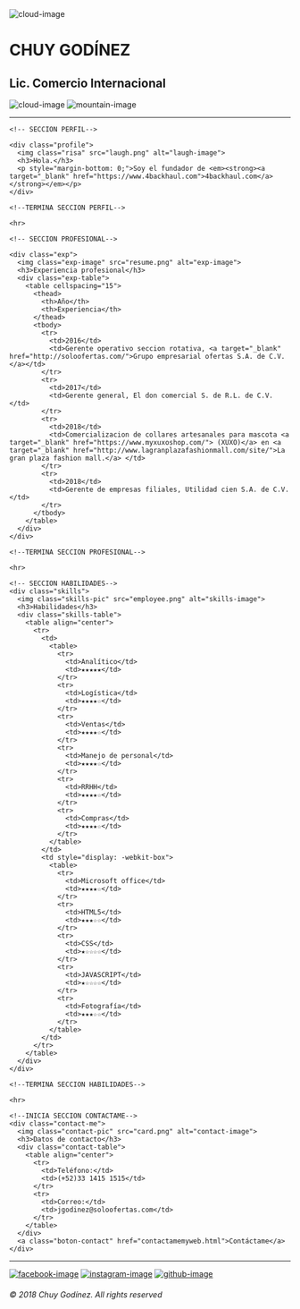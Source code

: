 <!DOCTYPE html>
<html lang="en" dir="ltr">

<head>
  <meta charset="utf-8">

  <title>Chuy Godínez</title>
  <link rel="stylesheet" href="mywebstyles.css">
  <link rel="stylesheet" href="contactamemyweb.html">
  <link rel="icon" href="favicon.ico">
  <link href="https://fonts.googleapis.com/css?family=Kalam|Oswald" rel="stylesheet">
</head>

<body>

  <div class="top-container">
    <img class="topcloud" src="cloud.png" alt="cloud-image">
    <h1>CHUY GODÍNEZ</h1>
    <h2>Lic. Comercio Internacional</h2>
    <img class="bottomcloud" src="cloud.png" alt="cloud-image">
    <img class="montana" src="mountain.png" alt="mountain-image">
  </div>

  <hr>

  <div class="middle-container">

    <!-- SECCION PERFIL-->

    <div class="profile">
      <img class="risa" src="laugh.png" alt="laugh-image">
      <h3>Hola.</h3>
      <p style="margin-bottom: 0;">Soy el fundador de <em><strong><a target="_blank" href="https://www.4backhaul.com">4backhaul.com</a></strong></em></p>
    </div>

    <!--TERMINA SECCION PERFIL-->

    <hr>

    <!-- SECCION PROFESIONAL-->

    <div class="exp">
      <img class="exp-image" src="resume.png" alt="exp-image">
      <h3>Experiencia profesional</h3>
      <div class="exp-table">
        <table cellspacing="15">
          <thead>
            <th>Año</th>
            <th>Experiencia</th>
          </thead>
          <tbody>
            <tr>
              <td>2016</td>
              <td>Gerente operativo seccion rotativa, <a target="_blank" href="http://soloofertas.com/">Grupo empresarial ofertas S.A. de C.V.</a></td>
            </tr>
            <tr>
              <td>2017</td>
              <td>Gerente general, El don comercial S. de R.L. de C.V.</td>
            </tr>
            <tr>
              <td>2018</td>
              <td>Comercializacion de collares artesanales para mascota <a target="_blank" href="https://www.myxuxoshop.com/"> (XUXO)</a> en <a target="_blank" href="http://www.lagranplazafashionmall.com/site/">La gran plaza fashion mall.</a> </td>
            </tr>
            <tr>
              <td>2018</td>
              <td>Gerente de empresas filiales, Utilidad cien S.A. de C.V.</td>
            </tr>
          </tbody>
        </table>
      </div>
    </div>

    <!--TERMINA SECCION PROFESIONAL-->

    <hr>

    <!-- SECCION HABILIDADES-->
    <div class="skills">
      <img class="skills-pic" src="employee.png" alt="skills-image">
      <h3>Habilidades</h3>
      <div class="skills-table">
        <table align="center">
          <tr>
            <td>
              <table>
                <tr>
                  <td>Analítico</td>
                  <td>★★★★★</td>
                </tr>
                <tr>
                  <td>Logística</td>
                  <td>★★★★☆</td>
                </tr>
                <tr>
                  <td>Ventas</td>
                  <td>★★★★☆</td>
                </tr>
                <tr>
                  <td>Manejo de personal</td>
                  <td>★★★★☆</td>
                </tr>
                <tr>
                  <td>RRHH</td>
                  <td>★★★★☆</td>
                </tr>
                <tr>
                  <td>Compras</td>
                  <td>★★★★☆</td>
                </tr>
              </table>
            </td>
            <td style="display: -webkit-box">
              <table>
                <tr>
                  <td>Microsoft office</td>
                  <td>★★★★☆</td>
                </tr>
                <tr>
                  <td>HTML5</td>
                  <td>★★★☆☆</td>
                </tr>
                <tr>
                  <td>CSS</td>
                  <td>★☆☆☆☆</td>
                </tr>
                <tr>
                  <td>JAVASCRIPT</td>
                  <td>★☆☆☆☆</td>
                </tr>
                <tr>
                  <td>Fotografía</td>
                  <td>★★★☆☆</td>
                </tr>
              </table>
            </td>
          </tr>
        </table>
      </div>
    </div>

    <!--TERMINA SECCION HABILIDADES-->

    <hr>

    <!--INICIA SECCION CONTACTAME-->
    <div class="contact-me">
      <img class="contact-pic" src="card.png" alt="contact-image">
      <h3>Datos de contacto</h3>
      <div class="contact-table">
        <table align="center">
          <tr>
            <td>Teléfono:</td>
            <td>(+52)33 1415 1515</td>
          </tr>
          <tr>
            <td>Correo:</td>
            <td>jgodinez@soloofertas.com</td>
          </tr>
        </table>
      </div>
      <a class="boton-contact" href="contactamemyweb.html">Contáctame</a>
    </div>
  </div>
  <!--TERMINA SECCION CONTACTAME-->

  <hr>

  <!--INICIA SECCION LINK-->

  <div class="bottom-container">
    <a href="https://www.facebook.com/chooq" target="_blank"><img class="link-pic" src="facebook.png" alt="facebook-image"></a>
    <a href="https://www.instagram.com/?hl=es-la" target="_blank"><img class="link-pic" src="https://media.giphy.com/media/XZWbBoCdnCcln5gRNJ/giphy.gif" alt="instagram-image"></a>
    <a href="https://chuygodinez.github.io/cv/cv.html" target="_blank"><img class="link-pic" src="github.png" alt="github-image"></a>
  </div>

  <!--TERMINA SECCION LINK-->

  <h6>© 2018 Chuy Godínez. All rights reserved </h6>
</body>

</html>
